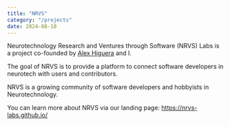 ```yaml
---
title: "NRVS"
category: "/projects"
date: 2024-08-10
---
```


Neurotechnology Research and Ventures through Software (NRVS) Labs is a project co-founded by [Alex Higuera](https://github.com/alexfigtree) and I.

The goal of NRVS is to provide a platform to connect software developers in neurotech with users and contributors.

NRVS is a growing community of software developers and hobbyists in Neurotechnology.

You can learn more about NRVS via our landing page: https://nrvs-labs.github.io/